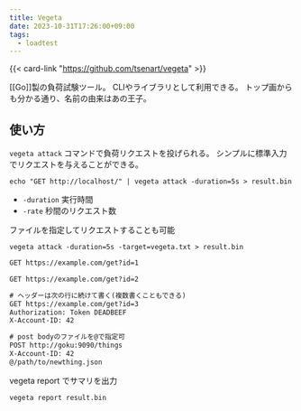 ```yaml
---
title: Vegeta
date: 2023-10-31T17:26:00+09:00
tags:
  - loadtest
---
```


{{< card-link "https://github.com/tsenart/vegeta" >}}

[[Go]]製の負荷試験ツール。
CLIやライブラリとして利用できる。
トップ画からも分かる通り、名前の由来はあの王子。

## 使い方

`vegeta attack` コマンドで負荷リクエストを投げられる。
シンプルに標準入力でリクエストを与えることができる。
    
```shell
echo "GET http://localhost/" | vegeta attack -duration=5s > result.bin
```

- `-duration` 実行時間
- `-rate` 秒間のリクエスト数

ファイルを指定してリクエストすることも可能

```shell
vegeta attack -duration=5s -target=vegeta.txt > result.bin
```

```txt:vegeta.txt
GET https://example.com/get?id=1

GET https://example.com/get?id=2

# ヘッダーは次の行に続けて書く(複数書くこともできる)
GET https://example.com/get?id=3
Authorization: Token DEADBEEF
X-Account-ID: 42

# post bodyのファイルを@で指定可
POST http://goku:9090/things
X-Account-ID: 42
@/path/to/newthing.json
```

vegeta report でサマリを出力

```shell
vegeta report result.bin
```
